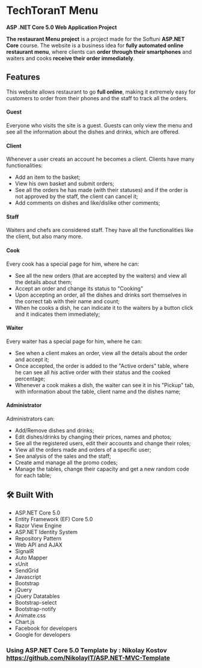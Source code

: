 # TechToranT Menu

**ASP .NET Core 5.0 Web Application Project**

**The restaurant Menu project** is a project made for the Softuni **ASP.NET Core** course. The website is a business idea for **fully automated online restaurant menu**, where clients can **order through their smartphones** and waiters and cooks **receive their order immediately**.

## **Features**

This website allows restaurant to go **full online**, making it extremely easy for customers to order from their phones and the staff to track all the orders.

#### **Guest**

Everyone who visits the site is a guest.
Guests can only view the menu and see all the information about the dishes and drinks, which are offered.

#### **Client**

Whenever a user creats an account he becomes a client.
Clients have many functionalities:
* Add an item to the basket;
* View his own basket and  submit orders;
* See all the orders he has made (with their statuses) and if the order is not approved by the staff, the client can cancel it;
* Add comments on dishes and like/dislike other comments;

#### **Staff**

Waiters and chefs are considered staff.
They have all the functionalities like the client, but also many more.

#### **Cook**
Every cook has a special page for him, where he can:

* See all the new orders (that are accepted by the waiters) and view all the details about them;
* Accept an order and change its status to "Cooking"
* Upon accepting an order, all the dishes and drinks sort themselves in the correct tab with their name and count;
* When he cooks a dish, he can indicate it to the waiters by a button click and it indicates them immediately;

#### **Waiter**
Every waiter has a special page for him, where he can:
* See when a client makes an order, view all the details about the order and accept it;
* Once accepted, the order is added to the "Active orders" table, where he can see all *his* active order with their status and the cooked percentage;
* Whenever a cook makes a dish, the waiter can see it in his "Pickup" tab, with information about the table, client name and the dishes name;

#### **Administrator**

Administrators can:

* Add/Remove dishes and drinks;
* Edit dishes/drinks by changing their prices, names and photos;
* See all the registered users, edit their accounts and change their roles;
* View all the orders made and orders of a specific user;
* See analysis of the sales and the staff;
* Create amd manage all the promo codes;
* Manage the tables, change their capacity and get a new random code for each table;


## :hammer_and_wrench: Built With
- ASP.NET Core 5.0
- Entity Framework (EF) Core 5.0
- Razor View Engine
- ASP.NET Identity System
- Repository Pattern
- Web API and AJAX
- SignalR
- Auto Mapper
- xUnit
- SendGrid
- Javascript
- Bootstrap
- jQuery
- jQuery Datatables
- Bootstrap-select
- Bootstrap-notify
- Animate.css
- Chart.js
- Facebook for developers
- Google for developers



### Using ASP.NET Core 5.0 Template by : Nikolay Kostov https://github.com/NikolayIT/ASP.NET-MVC-Template
